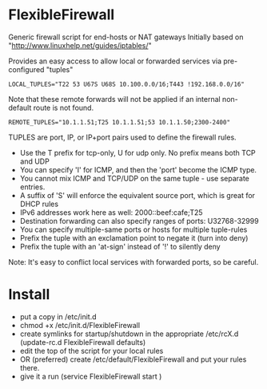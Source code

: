 # FlexibleFirewall

Generic firewall script for end-hosts or NAT gateways
Initially based on "http://www.linuxhelp.net/guides/iptables/"

Provides an easy access to allow local or forwarded services via pre-configured "tuples"

	LOCAL_TUPLES="T22 53 U67S U68S 10.100.0.0/16;T443 !192.168.0.0/16"

Note that these remote forwards will not be applied if an internal non-default route is not found.

	REMOTE_TUPLES="10.1.1.51;T25 10.1.1.51;53 10.1.1.50;2300-2400"

TUPLES are port, IP, or IP+port pairs used to define the firewall rules.

* Use the T prefix for tcp-only, U for udp only.  No prefix means both TCP and UDP  
* You can specify 'I' for ICMP, and then the 'port' become the ICMP type.  
* You cannot mix ICMP and TCP/UDP on the same tuple - use separate entries.  
* A suffix of 'S' will enforce the equivalent source port, which is great for DHCP rules
* IPv6 addresses work here as well:  2000::beef:cafe;T25  
* Destination forwarding can also specify ranges of ports:  U32768-32999
* You can specify multiple-same ports or hosts for multiple tuple-rules  
* Prefix the tuple with an exclamation point to negate it (turn into deny)  
* Prefix the tuple with an 'at-sign' instead of '!' to silently deny


Note: It's easy to conflict local services with forwarded ports, so be careful.


# Install

* put a copy in /etc/init.d
* chmod +x /etc/init.d/FlexibleFirewall
* create symlinks for startup/shutdown in the appropriate /etc/rcX.d  (update-rc.d FlexibleFirewall defaults)
* edit the top of the script for your local rules
*  OR (preferred) create /etc/default/FlexibleFirewall  and put your rules there.
* give it a run (service FlexibleFirewall start )

